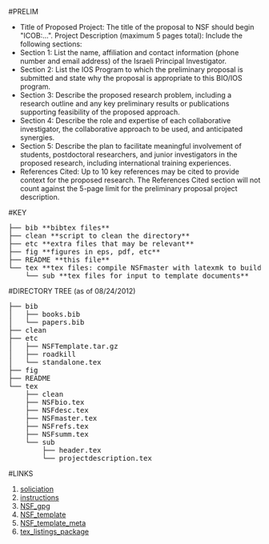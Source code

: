 #PRELIM

* Title of Proposed Project: The title of the proposal to NSF should begin "ICOB:...".
Project Description (maximum 5 pages total): Include the following sections:
* Section 1: List the name, affiliation and contact information (phone number and email address) of the Israeli Principal Investigator.
* Section 2: List the IOS Program to which the preliminary proposal is submitted and state why the proposal is appropriate to this BIO/IOS program.
* Section 3: Describe the proposed research problem, including a research outline and any key preliminary results or publications supporting feasibility of the proposed approach.
* Section 4: Describe the role and expertise of each collaborative investigator, the collaborative approach to be used, and anticipated synergies.
* Section 5: Describe the plan to facilitate meaningful involvement of students, postdoctoral researchers, and junior investigators in the proposed research, including international training experiences.
* References Cited: Up to 10 key references may be cited to provide context for the proposed research. The References Cited section will not count against the 5-page limit for the preliminary proposal project description.

#KEY
<pre>
├── bib **bibtex files**
├── clean **script to clean the directory**
├── etc **extra files that may be relevant**
├── fig **figures in eps, pdf, etc**
├── README **this file**
└── tex **tex files: compile NSFmaster with latexmk to build the project**
    └── sub **tex files for input to template documents**
</pre>

#DIRECTORY TREE (as of 08/24/2012)
<pre>
├── bib
│   ├── books.bib
│   └── papers.bib
├── clean
├── etc
│   ├── NSFTemplate.tar.gz
│   ├── roadkill
│   └── standalone.tex
├── fig
├── README
└── tex
    ├── clean
    ├── NSFbio.tex
    ├── NSFdesc.tex
    ├── NSFmaster.tex
    ├── NSFrefs.tex
    ├── NSFsumm.tex
    └── sub
        ├── header.tex
        └── projectdescription.tex
</pre>

#LINKS
1. [soliciation](http://www.nsf.gov/funding/pgm_summ.jsp?pims_id=504768)
1. [instructions](http://www.nsf.gov/pubs/2012/nsf12577/nsf12577.htm#prep)
1. [NSF_gpg](http://www.nsf.gov/pubs/policydocs/pappguide/nsf11001/gpg_index.jsp)
1. [NSF_template](http://math.mit.edu/services/nsf/NSFTemplate.tar.gz)
1. [NSF_template_meta](http://math.mit.edu/services/grants.html)
1. [tex_listings_package](http://mirror.hmc.edu/ctan/macros/latex/contrib/listings/listings.pdf)
